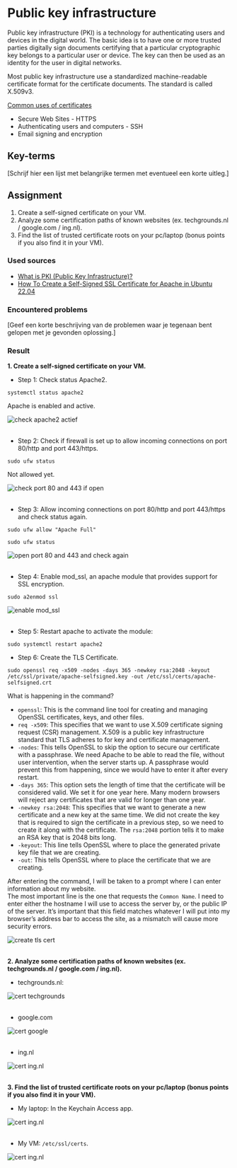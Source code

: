 # Public key infrastructure
Public key infrastructure (PKI) is a technology for authenticating users and devices in the digital world. The basic idea is to have one or more trusted parties digitally sign documents certifying that a particular cryptographic key belongs to a particular user or device. The key can then be used as an identity for the user in digital networks.

Most public key infrastructure use a standardized machine-readable certificate format for the certificate documents. The standard is called X.509v3.

<ins>Common uses of certificates</ins>  
- Secure Web Sites - HTTPS
- Authenticating users and computers - SSH
- Email signing and encryption

## Key-terms
[Schrijf hier een lijst met belangrijke termen met eventueel een korte uitleg.]

## Assignment
1. Create a self-signed certificate on your VM.
2. Analyze some certification paths of known websites (ex. techgrounds.nl / google.com / ing.nl).
3. Find the list of trusted certificate roots on your pc/laptop (bonus points if you also find it in your VM).

### Used sources
- [What is PKI (Public Key Infrastructure)?](https://www.ssh.com/academy/pki)
- [How To Create a Self-Signed SSL Certificate for Apache in Ubuntu 22.04](https://www.digitalocean.com/community/tutorials/how-to-create-a-self-signed-ssl-certificate-for-apache-in-ubuntu-22-04)

### Encountered problems
[Geef een korte beschrijving van de problemen waar je tegenaan bent gelopen met je gevonden oplossing.]

### Result
**1. Create a self-signed certificate on your VM.**

- Step 1: Check status Apache2.
```
systemctl status apache2
```
Apache is enabled and active.

![check apache2 actief](/03_Security/images/05_public-key-infrastructure1-1.png)<br><br>

- Step 2: Check if firewall is set up to allow incoming connections on port 80/http and port 443/https. 
```
sudo ufw status
```
Not allowed yet.

![check port 80 and 443 if open](/03_Security/images/05_public-key-infrastructure1-2.png)<br><br>

- Step 3: Allow incoming connections on port 80/http and port 443/https and check status again.
```
sudo ufw allow "Apache Full"
```
```
sudo ufw status
```
![open port 80 and 443 and check again](/03_Security/images/05_public-key-infrastructure1-3.png)<br><br>

- Step 4: Enable mod_ssl, an apache module that provides support for SSL encryption.
```
sudo a2enmod ssl
```
![enable mod_ssl](/03_Security/images/05_public-key-infrastructure1-4.png)<br><br>

- Step 5: Restart apache to activate the module:
```
sudo systemctl restart apache2
```

- Step 6: Create the TLS Certificate.
```
sudo openssl req -x509 -nodes -days 365 -newkey rsa:2048 -keyout /etc/ssl/private/apache-selfsigned.key -out /etc/ssl/certs/apache-selfsigned.crt
```
What is happening in the command?
- `openssl`: This is the command line tool for creating and managing OpenSSL certificates, keys, and other files.
- `req -x509`: This specifies that we want to use X.509 certificate signing request (CSR) management. X.509 is a public key infrastructure standard that TLS adheres to for key and certificate management.
- `-nodes`: This tells OpenSSL to skip the option to secure our certificate with a passphrase. We need Apache to be able to read the file, without user intervention, when the server starts up. A passphrase would prevent this from happening, since we would have to enter it after every restart.
- `-days 365`: This option sets the length of time that the certificate will be considered valid. We set it for one year here. Many modern browsers will reject any certificates that are valid for longer than one year.
- `-newkey rsa:2048`: This specifies that we want to generate a new certificate and a new key at the same time. We did not create the key that is required to sign the certificate in a previous step, so we need to create it along with the certificate. The `rsa:2048` portion tells it to make an RSA key that is 2048 bits long.
- `-keyout`: This line tells OpenSSL where to place the generated private key file that we are creating.
- `-out`: This tells OpenSSL where to place the certificate that we are creating.

After entering the command, I will be taken to a prompt where I can enter information about my website.  
The most important line is the one that requests the `Common Name`. I need to enter either the hostname I will use to access the server by, or the public IP of the server. It’s important that this field matches whatever I will put into my browser’s address bar to access the site, as a mismatch will cause more security errors.

![create tls cert](/03_Security/images/05_public-key-infrastructure1-6.png)<br><br>

**2. Analyze some certification paths of known websites (ex. techgrounds.nl / google.com / ing.nl).**
- techgrounds.nl:

![cert techgrounds](/03_Security/images/05_public-key-infrastructure2-1.png)<br><br>

- google.com

![cert google](/03_Security/images/05_public-key-infrastructure2-2.png)<br><br>

- ing.nl

![cert ing.nl](/03_Security/images/05_public-key-infrastructure2-3.png)<br><br>

**3. Find the list of trusted certificate roots on your pc/laptop (bonus points if you also find it in your VM).**

- My laptop: In the Keychain Access app.

![cert ing.nl](/03_Security/images/05_public-key-infrastructure3-1.png)<br><br>

- My VM: `/etc/ssl/certs`.

![cert ing.nl](/03_Security/images/05_public-key-infrastructure3-2.png)<br><br>